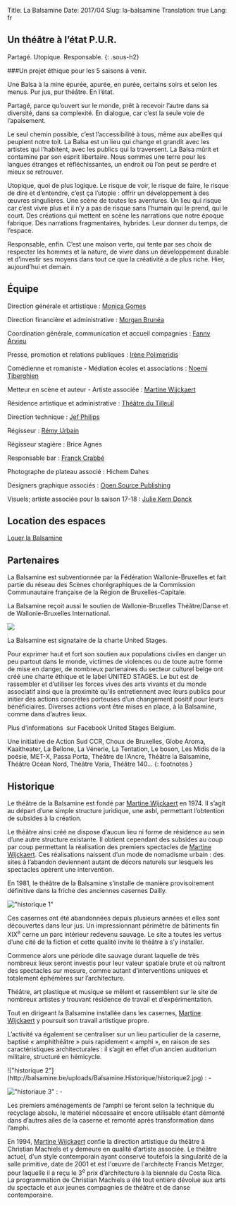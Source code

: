 Title: La Balsamine
Date: 2017/04
Slug: la-balsamine
Translation: true
Lang: fr

<!-- Photo balsa -->

## Un théâtre à l’état P.U.R.

Partagé. Utopique. Responsable.
{: .sous-h2}

###Un projet éthique pour les 5 saisons à venir.

Une Balsa à la mine épurée, apurée, en purée, certains soirs et selon les
menus. Pur jus, pur théâtre. En l’état.

Partagé, parce qu’ouvert sur le monde, prêt à recevoir l’autre dans sa
diversité, dans sa complexité. En dialogue, car c’est la seule voie de
l’apaisement.

Le seul chemin possible, c’est l’accessibilité à tous, même aux abeilles qui
peuplent notre toit. La Balsa est un lieu qui change et grandit avec les
artistes qui l’habitent, avec les publics qui la traversent. La Balsa mûrit et
contamine par son esprit libertaire. Nous sommes une terre pour les langues
étranges et réfléchissantes, un endroit où l’on peut se perdre et mieux se
retrouver.

Utopique, quoi de plus logique. Le risque de voir, le risque de faire, le
risque de dire et d’entendre, c’est ça l’utopie : offrir un développement à des
œuvres singulières. Une scène de toutes les aventures. Un lieu qui risque car
c’est vivre plus et il n’y a pas de risque sans l’humain qui le prend, qui le
court. Des créations qui mettent en scène les narrations que notre époque
fabrique. Des narrations fragmentaires, hybrides. Leur donner du temps, de
l’espace.

Responsable, enfin. C’est une maison verte, qui tente par ses choix de
respecter les hommes et la nature, de vivre dans un développement durable et
d’investir ses moyens dans tout ce que la créativité a de plus riche. Hier,
aujourd’hui et demain.


## Équipe

Direction générale et artistique
:   [Monica Gomes](mailto:&#109;&#111;&#110;&#105;&#099;&#097;&#046;&#103;&#111;&#109;&#101;&#115;&#064;&#098;&#097;&#108;&#115;&#097;&#109;&#105;&#110;&#101;&#046;&#098;&#101;)

Direction financière et administrative
:   [Morgan Brunéa](mailto:&#109;&#111;&#114;&#103;&#097;&#110;&#046;&#098;&#114;&#117;&#110;&#101;&#097;&#064;&#098;&#097;&#108;&#115;&#097;&#109;&#105;&#110;&#101;&#046;&#098;&#101;)

Coordination générale, communication et accueil compagnies
:   [Fanny Arvieu](mailto:&#102;&#097;&#110;&#110;&#121;&#046;&#097;&#114;&#118;&#105;&#101;&#117;&#064;&#098;&#097;&#108;&#115;&#097;&#109;&#105;&#110;&#101;&#046;&#098;&#101;)

Presse, promotion et relations publiques
:   [Irène Polimeridis](mailto:&#114;&#101;&#108;&#097;&#116;&#105;&#111;&#110;&#115;&#046;&#112;&#117;&#098;&#108;&#105;&#113;&#117;&#101;&#115;&#064;&#098;&#097;&#108;&#115;&#097;&#109;&#105;&#110;&#101;&#046;&#098;&#101;)

Comédienne et romaniste - Médiation écoles et associations
:   [Noemi Tiberghien](mailto:&#110;&#111;&#101;&#109;&#105;&#046;&#116;&#105;&#098;&#101;&#114;&#103;&#104;&#105;&#101;&#110;&#064;&#098;&#097;&#108;&#115;&#097;&#109;&#105;&#110;&#101;&#046;&#098;&#101;)

Metteur en scène et auteur - Artiste associée
:   [Martine Wijckaert](mailto:&#109;&#097;&#114;&#116;&#105;&#110;&#101;&#046;&#119;&#105;&#106;&#099;&#107;&#097;&#101;&#114;&#116;&#064;&#098;&#097;&#108;&#115;&#097;&#109;&#105;&#110;&#101;&#046;&#098;&#101;)

Résidence artistique et administrative
:   [Théâtre du Tilleuil](http://www.theatredutilleuil.be)

Direction technique
:   [Jef Philips](mailto:&#106;&#101;&#102;&#046;&#112;&#104;&#105;&#108;&#105;&#112;&#115;&#064;&#098;&#097;&#108;&#115;&#097;&#109;&#105;&#110;&#101;&#046;&#098;&#101;)

Régisseur
:   [Rémy Urbain](mailto:&#114;&#101;&#109;&#121;&#046;&#117;&#114;&#098;&#097;&#105;&#110;&#064;&#098;&#097;&#108;&#115;&#097;&#109;&#105;&#110;&#101;&#046;&#098;&#101;)

Régisseur stagière
:   Brice Agnes

Responsable bar
:   [Franck Crabbé](mailto:&#102;&#114;&#097;&#110;&#099;&#107;&#046;&#098;&#097;&#114;&#064;&#098;&#097;&#108;&#115;&#097;&#109;&#105;&#110;&#101;&#046;&#098;&#101;)

Photographe de plateau associé
:   Hichem Dahes

Designers graphique associés
:   [Open Source Publishing](http://osp.kitchen)

Visuels; artiste associée pour la saison 17-18
:   [Julie Kern Donck](http://www.juliekerndonck.be)

## Location des espaces

[Louer la Balsamine](rent.html)

## Partenaires

La Balsamine est subventionnée par la Fédération Wallonie-Bruxelles et fait partie du réseau des Scènes chorégraphiques de la Commission Communautaire française de la Région de Bruxelles-Capitale.

La Balsamine reçoit aussi le soutien de Wallonie-Bruxelles Théâtre/Danse et de Wallonie-Bruxelles International.

![](/images/logos-17-18.png)

La Balsamine est signataire de la charte United Stages.

Pour exprimer haut et fort son soutien aux populations civiles en danger un peu partout dans le monde, victimes de violences ou de toute autre forme de mise en danger, de nombreux partenaires du secteur culturel belge ont créé une charte éthique et le label UNITED STAGES. Le but est de rassembler et d’utiliser les forces vives des arts vivants et du monde associatif ainsi que la proximité qu’ils entretiennent avec leurs publics pour initier des actions concrètes porteuses d’un changement positif pour leurs bénéficiaires. Diverses actions vont être mises en place, à la Balsamine, comme dans d’autres lieux.

Plus d’informations  sur Facebook United Stages Belgium.

Une initiative de Action Sud CCR, Choux de Bruxelles, Globe Aroma, Kaaitheater, La Bellone, La Vénerie, La Tentation, Le boson, Les Midis de la poésie, MET-X, Passa Porta, Théâtre de l’Ancre, Théâtre la Balsamine, Théâtre Océan Nord, Théâtre Varia, Théâtre 140…
{: footnotes }

## Historique

Le théâtre de la Balsamine est fondé par [Martine
Wijckaert](http://balsamine.be/index.php/Protagonistes/MartineWijckaert) en 1974. Il s’agit au départ d’une simple structure juridique, une asbl, permettant l’obtention de subsides à la création.

Le théâtre ainsi créé ne dispose d’aucun lieu ni forme de résidence au sein d’une autre structure existante. Il obtient cependant des subsides au coup par coup permettant la réalisation des premiers spectacles de [Martine Wijckaert](http://balsamine.be/index.php/Protagonistes/MartineWijckaert). Ces réalisations naissent d’un mode de nomadisme urbain : des sites à l’abandon deviennent autant de décors naturels sur lesquels les spectacles opèrent une intervention.

En 1981, le théâtre de la Balsamine s’installe de manière provisoirement définitive dans la friche des anciennes casernes Dailly.

!["historique 1"](http://balsamine.be/uploads/Balsamine.Historique/historique1.jpg)

Ces casernes ont été abandonnées depuis plusieurs années et elles sont découvertes dans leur jus. Un impressionnant périmètre de bâtiments fin XIX<sup>e</sup> cerne un parc intérieur redevenu sauvage. Le site a toutes les vertus d’une cité de la fiction et cette qualité invite le théâtre à s’y installer.

Commence alors une période dite sauvage durant laquelle de très nombreux lieux seront investis pour leur valeur spatiale brute et où naîtront des spectacles sur mesure, comme autant d’interventions uniques et
totalement éphémères sur l’architecture.

Théâtre, art plastique et musique se mêlent et rassemblent sur le site de nombreux artistes y trouvant résidence de travail et d’expérimentation.

Tout en dirigeant la Balsamine installée dans les casernes, [Martine Wijckaert](http://balsamine.be/index.php/Protagonistes/MartineWijckaert) y poursuit son travail artistique propre.

L’activité va également se centraliser sur un lieu particulier de la caserne, baptisé « amphithéâtre » puis rapidement « amphi », en raison de ses caractéristiques architecturales : il s’agit en effet d’un ancien auditorium militaire, structuré en hémicycle.

<div class="jcarousel" markdown>
!["historique 2"](http://balsamine.be/uploads/Balsamine.Historique/historique2.jpg)
:   -

!["historiaue 3"](http://balsamine.be/uploads/Balsamine.Historique/historique3.jpg)
:   -
</div>

Les premiers aménagements de l’amphi se feront selon la technique du recyclage absolu, le matériel nécessaire et encore utilisable étant démonté dans d’autres ailes de la caserne et remonté après
transformation dans l’amphi.

En 1994, [Martine Wijckaert](http://balsamine.be/index.php/Protagonistes/MartineWijckaert) confie la direction artistique du théâtre à Christian Machiels et y demeure en qualité d’artiste associée. Le théâtre actuel, d'un style contemporain ayant conservé toutefois la singularité de la salle primitive, date de 2001 et est l'œuvre de l'architecte Francis Metzger, pour laquelle il a reçu le 3<sup>e</sup> prix d’architecture à la biennale du Costa Rica. La programmation de Christian Machiels a été tout entière
dévolue aux arts du spectacle et aux jeunes compagnies de théâtre et de danse contemporaine.
